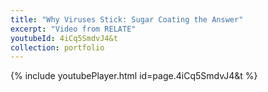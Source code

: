 ```yaml
---
title: "Why Viruses Stick: Sugar Coating the Answer"
excerpt: "Video from RELATE"
youtubeId: 4iCq5SmdvJ4&t
collection: portfolio
---
```

{% include youtubePlayer.html id=page.4iCq5SmdvJ4&t %}

